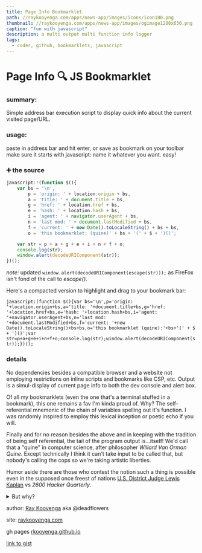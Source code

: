 ```yaml
---
title: Page Info Bookmarklet
path: //raykooyenga.com/apps/news-app/images/icons/icon180.png
thumbnail: //raykooyenga.com/apps/news-app/images/ogimage1200x630.png
caption: "fun with javascript"
description: a multi output multi function info logger
tags:
  - coder, github, bookmarklets, javascript
---
```


# Page Info 🔍 JS Bookmarklet

### summary:
Simple address bar execution script to display quick info about the current visited page/URL. 

### usage:
paste in address bar and hit enter, or save as bookmark on your toolbar make sure it starts with javascript: name it whatever you want. easy!

### ➕ the source
```js
javascript:!(function $(){
    var bs = '\n',
        p = 'origin: ' + location.origin + bs,
        a = 'title: ' + document.title + bs,
        g = 'href: ' + location.href + bs,
        e = 'hash: ' + location.hash + bs,
        i = 'agent: ' + navigator.userAgent + bs,
        n = 'last mod: ' + document.lastModified + bs,
        f = 'current: ' + new Date().toLocaleString() + bs + bs,
        o = 'this bookmarklet: (quine)' + bs + '(' + $ + ')()';

    var str = p + a + g + e + i + n + f + o;
    console.log(str);
    window.alert(decodeURIComponent(str));
})();
```

*note:* 
updated ```window.alert(decodeURIComponent(escape(str)));``` as FireFox isn't fond of the call to *escape()*.

Here's a compacted version to highlight and drag to your bookmark bar:

``javascript:(function $(){var bs='\n',p='origin: '+location.origin+bs,a='title: '+document.title+bs,g='href: '+location.href+bs,e='hash: '+location.hash+bs,i='agent: '+navigator.userAgent+bs,n='last mod: '+document.lastModified+bs,f='current: '+new Date().toLocaleString()+bs+bs,o='this bookmarklet (quine):'+bs+'(' + $ + ')()';var str=p+a+g+e+i+n+f+o;console.log(str);window.alert(decodeURIComponent(str));})();``

### details

No dependencies besides a compatible browser and a website not employing restrictions on inline scripts and bookmarks like CSP, etc. Output is a simul-display of current page info to both the dev console and alert box. 

Of all my bookmarklets (even the one that's a terminal stuffed in a bookmark), this one remains a fav I'm kinda proud of. Why? The self-referential mnemonic of the chain of variables spelling out it's function. I was randomly inspired to employ this lexical inception or poetic echo if you will. 

Finally and for no reason besides the above and in keeping with the tradition of being self referential, the tail of the program output is...itself! We'd call that a "quine" in computer science, after philosopher <cite>Willard Van Orman Quine</cite>. Except technically I think it can't take input to be called that, but nobody's calling the cops so we're taking artistic liberties.

Humor aside there are those who contest the notion such a thing is possible even in the supposed once freest of nations [U.S. District Judge Lewis Kaplan](https://www.cs.cmu.edu/~dst/DeCSS/Gallery/wsj-04-12-2001.html) vs *2600 Hacker Quarterly*.


<details>
<summary>But why? </summary>
There's a story there, as published on one of my 30+ github aliases 8 years ago: 


*sigh, compulsion i guess. signed up for a service, got distracted, tried some exploits (no ill intent) just feeling the walls you know, found something right away, but the url was too long for screenshot so this was to capture pertinent info for me, or the developers of the app/site via a message box/console summary if I decide to send it to them or if the authorities need context during the routine questioning of potential witnesses and surveying of open tabs on my screen at the time of my untimely and figurative ⚰ death...*

    
Yeah I don't know. It was a very trying time in my life. And writing midnight javascript favlets and bash functions is something I do when I'm anxious haha.
</details>

author: [Ray Kooyenga](@rkooyenga) aka @deadflowers

site: [raykooyenga.com](//raykooyenga.com)

gh pages [rkooyenga.github.io](//rkooyenga.github.io)

[link to gist](https://gist.github.com/deadflowers/79661416cb17c72c17936d6003ce5843)

<!--<script src="https://gist.github.com/deadflowers/79661416cb17c72c17936d6003ce5843.js"></script>-->
